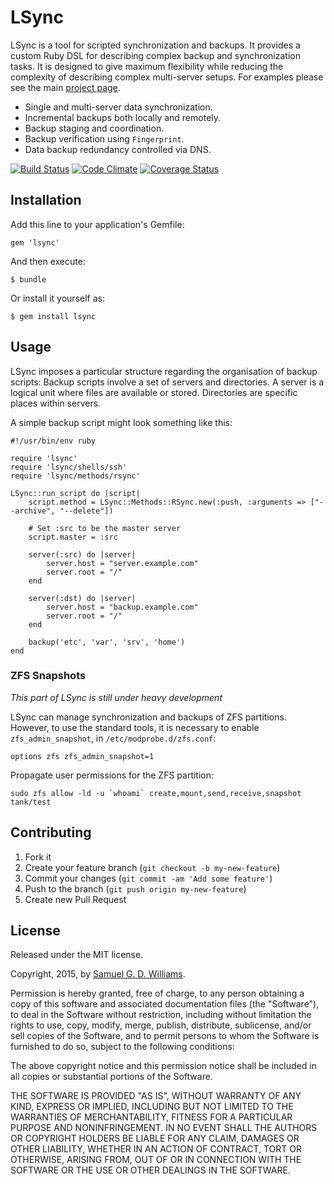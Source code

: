 # LSync

LSync is a tool for scripted synchronization and backups. It provides a custom Ruby
DSL for describing complex backup and synchronization tasks. It is designed to give
maximum flexibility while reducing the complexity of describing complex multi-server
setups. For examples please see the main [project page][1].

[1]: http://www.codeotaku.com/projects/lsync/index

* Single and multi-server data synchronization.
* Incremental backups both locally and remotely.
* Backup staging and coordination.
* Backup verification using `Fingerprint`.
* Data backup redundancy controlled via DNS.

[![Build Status](https://secure.travis-ci.org/ioquatix/lsync.png)](http://travis-ci.org/ioquatix/lsync)
[![Code Climate](https://codeclimate.com/github/ioquatix/lsync.png)](https://codeclimate.com/github/ioquatix/lsync)
[![Coverage Status](https://coveralls.io/repos/ioquatix/lsync/badge.svg)](https://coveralls.io/r/ioquatix/lsync)

## Installation

Add this line to your application's Gemfile:

	gem 'lsync'

And then execute:

	$ bundle

Or install it yourself as:

	$ gem install lsync

## Usage

LSync imposes a particular structure regarding the organisation of backup scripts:
Backup scripts involve a set of servers and directories. A server is a logical unit 
where files are available or stored. Directories are specific places within servers.

A simple backup script might look something like this:

	#!/usr/bin/env ruby

	require 'lsync'
	require 'lsync/shells/ssh'
	require 'lsync/methods/rsync'

	LSync::run_script do |script|
		script.method = LSync::Methods::RSync.new(:push, :arguments => ["--archive", "--delete"])
		
		# Set :src to be the master server
		script.master = :src
		
		server(:src) do |server|
			server.host = "server.example.com"
			server.root = "/"
		end
		
		server(:dst) do |server|
			server.host = "backup.example.com"
			server.root = "/"
		end
		
		backup('etc', 'var', 'srv', 'home')
	end

### ZFS Snapshots

*This part of LSync is still under heavy development*

LSync can manage synchronization and backups of ZFS partitions. However, to use the standard tools, it is necessary to enable `zfs_admin_snapshot`, in `/etc/modprobe.d/zfs.conf`:

	options zfs zfs_admin_snapshot=1

Propagate user permissions for the ZFS partition:

	sudo zfs allow -ld -u `whoami` create,mount,send,receive,snapshot tank/test

## Contributing

1. Fork it
2. Create your feature branch (`git checkout -b my-new-feature`)
3. Commit your changes (`git commit -am 'Add some feature'`)
4. Push to the branch (`git push origin my-new-feature`)
5. Create new Pull Request

## License

Released under the MIT license.

Copyright, 2015, by [Samuel G. D. Williams](http://www.codeotaku.com/samuel-williams).

Permission is hereby granted, free of charge, to any person obtaining a copy
of this software and associated documentation files (the "Software"), to deal
in the Software without restriction, including without limitation the rights
to use, copy, modify, merge, publish, distribute, sublicense, and/or sell
copies of the Software, and to permit persons to whom the Software is
furnished to do so, subject to the following conditions:

The above copyright notice and this permission notice shall be included in
all copies or substantial portions of the Software.

THE SOFTWARE IS PROVIDED "AS IS", WITHOUT WARRANTY OF ANY KIND, EXPRESS OR
IMPLIED, INCLUDING BUT NOT LIMITED TO THE WARRANTIES OF MERCHANTABILITY,
FITNESS FOR A PARTICULAR PURPOSE AND NONINFRINGEMENT. IN NO EVENT SHALL THE
AUTHORS OR COPYRIGHT HOLDERS BE LIABLE FOR ANY CLAIM, DAMAGES OR OTHER
LIABILITY, WHETHER IN AN ACTION OF CONTRACT, TORT OR OTHERWISE, ARISING FROM,
OUT OF OR IN CONNECTION WITH THE SOFTWARE OR THE USE OR OTHER DEALINGS IN
THE SOFTWARE.
